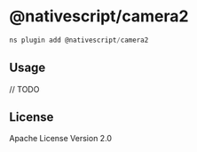 # @nativescript/camera2

```javascript
ns plugin add @nativescript/camera2
```

## Usage

// TODO

## License

Apache License Version 2.0
